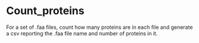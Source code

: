 # Count_proteins
For a set of .faa files, count how many proteins are in each file and generate a csv reporting the .faa file name and number of proteins in it.
